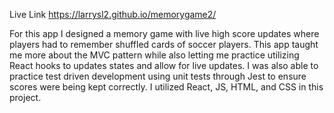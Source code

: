 Live Link
https://larrysl2.github.io/memorygame2/



For this app I designed a memory game with live high score updates where players had to remember shuffled cards of soccer players. This app taught me more about the MVC pattern while also letting me practice utilizing React hooks to updates states and allow for live updates. I was also able to practice test driven development using unit tests through Jest to ensure scores were being kept correctly. I utilized React, JS, HTML, and CSS in this project.
